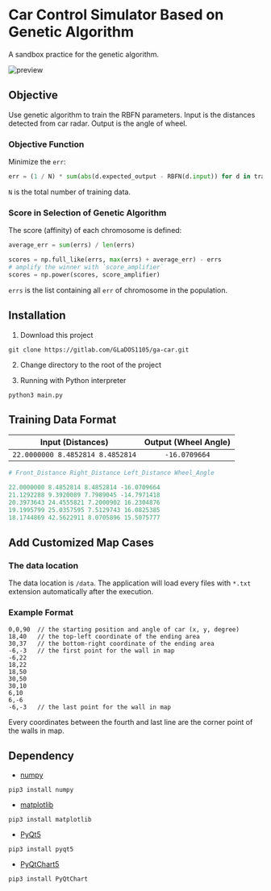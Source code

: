 # Car Control Simulator Based on Genetic Algorithm

A sandbox practice for the genetic algorithm.

![preview](https://i.imgur.com/2VrKxAT.gif)

## Objective

Use genetic algorithm to train the RBFN parameters. Input is the distances detected from car radar. Output is the angle of wheel.

### Objective Function

Minimize the `err`:

``` python
err = (1 / N) * sum(abs(d.expected_output - RBFN(d.input)) for d in training_dataset)
```

`N` is the total number of training data.

### Score in Selection of Genetic Algorithm

The score (affinity) of each chromosome is defined:

``` python
average_err = sum(errs) / len(errs)

scores = np.full_like(errs, max(errs) + average_err) - errs
# amplify the winner with `score_amplifier`
scores = np.power(scores, score_amplifier)
```

`errs` is the list containing all `err` of chromosome in the population.

## Installation

1. Download this project

```
git clone https://gitlab.com/GLaDOS1105/ga-car.git
```

2. Change directory to the root of the project

3. Running with Python interpreter

```
python3 main.py
```

## Training Data Format

|        Input (Distances)       |Output (Wheel Angle)|
|:------------------------------:|:------------------:|
|`22.0000000 8.4852814 8.4852814`|    `-16.0709664`   |

``` python
# Front_Distance Right_Distance Left_Distance Wheel_Angle

22.0000000 8.4852814 8.4852814 -16.0709664
21.1292288 9.3920089 7.7989045 -14.7971418
20.3973643 24.4555821 7.2000902 16.2304876
19.1995799 25.0357595 7.5129743 16.0825385
18.1744869 42.5622911 8.0705896 15.5075777
```

## Add Customized Map Cases

### The data location

The data location is `/data`. The application will load every files with `*.txt` extension automatically after the execution.

### Example Format

```
0,0,90  // the starting position and angle of car (x, y, degree)
18,40   // the top-left coordinate of the ending area
30,37   // the bottom-right coordinate of the ending area
-6,-3   // the first point for the wall in map
-6,22
18,22
18,50
30,50
30,10
6,10
6,-6
-6,-3   // the last point for the wall in map
```

Every coordinates between the fourth and last line are the corner point of the walls in map.

## Dependency

* [numpy](http://www.numpy.org/)

```
pip3 install numpy
```

* [matplotlib](https://matplotlib.org/)

```
pip3 install matplotlib
```

* [PyQt5](https://riverbankcomputing.com/software/pyqt/intro)

```
pip3 install pyqt5
```

* [PyQtChart5](https://www.riverbankcomputing.com/software/pyqtchart/intro)

```
pip3 install PyQtChart
```
